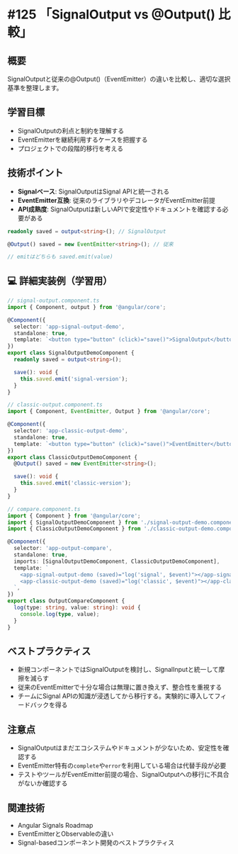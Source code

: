 # #125 「SignalOutput vs @Output() 比較」

## 概要
SignalOutputと従来の@Output()（EventEmitter）の違いを比較し、適切な選択基準を整理します。

## 学習目標
- SignalOutputの利点と制約を理解する
- EventEmitterを継続利用するケースを把握する
- プロジェクトでの段階的移行を考える

## 技術ポイント
- **Signalベース**: SignalOutputはSignal APIと統一される
- **EventEmitter互換**: 従来のライブラリやデコレータがEventEmitter前提
- **API成熟度**: SignalOutputは新しいAPIで安定性やドキュメントを確認する必要がある

```typescript
readonly saved = output<string>(); // SignalOutput
```

```typescript
@Output() saved = new EventEmitter<string>(); // 従来
```

```typescript
// emitはどちらも saved.emit(value)
```

## 💻 詳細実装例（学習用）
```typescript
// signal-output.component.ts
import { Component, output } from '@angular/core';

@Component({
  selector: 'app-signal-output-demo',
  standalone: true,
  template: `<button type="button" (click)="save()">SignalOutput</button>`,
})
export class SignalOutputDemoComponent {
  readonly saved = output<string>();

  save(): void {
    this.saved.emit('signal-version');
  }
}
```

```typescript
// classic-output.component.ts
import { Component, EventEmitter, Output } from '@angular/core';

@Component({
  selector: 'app-classic-output-demo',
  standalone: true,
  template: `<button type="button" (click)="save()">EventEmitter</button>`,
})
export class ClassicOutputDemoComponent {
  @Output() saved = new EventEmitter<string>();

  save(): void {
    this.saved.emit('classic-version');
  }
}
```

```typescript
// compare.component.ts
import { Component } from '@angular/core';
import { SignalOutputDemoComponent } from './signal-output-demo.component';
import { ClassicOutputDemoComponent } from './classic-output-demo.component';

@Component({
  selector: 'app-output-compare',
  standalone: true,
  imports: [SignalOutputDemoComponent, ClassicOutputDemoComponent],
  template: `
    <app-signal-output-demo (saved)="log('signal', $event)"></app-signal-output-demo>
    <app-classic-output-demo (saved)="log('classic', $event)"></app-classic-output-demo>
  `,
})
export class OutputCompareComponent {
  log(type: string, value: string): void {
    console.log(type, value);
  }
}
```

## ベストプラクティス
- 新規コンポーネントではSignalOutputを検討し、SignalInputと統一して摩擦を減らす
- 従来のEventEmitterで十分な場合は無理に置き換えず、整合性を重視する
- チームにSignal APIの知識が浸透してから移行する。実験的に導入してフィードバックを得る

## 注意点
- SignalOutputはまだエコシステムやドキュメントが少ないため、安定性を確認する
- EventEmitter特有の`complete`や`error`を利用している場合は代替手段が必要
- テストやツールがEventEmitter前提の場合、SignalOutputへの移行に不具合がないか確認する

## 関連技術
- Angular Signals Roadmap
- EventEmitterとObservableの違い
- Signal-basedコンポーネント開発のベストプラクティス
